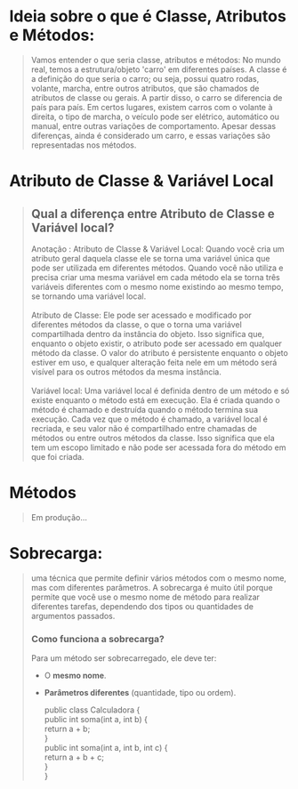 # Ideia sobre o que é Classe, Atributos e Métodos:
> Vamos entender o que seria classe, atributos e métodos:
No mundo real, temos a estrutura/objeto 'carro' em diferentes países. A classe é a definição do que seria o carro; ou seja, possui quatro rodas, volante, marcha, entre outros atributos, que são chamados de atributos de classe ou gerais. A partir disso, o carro se diferencia de país para país. Em certos lugares, existem carros com o volante à direita, o tipo de marcha, o veículo pode ser elétrico, automático ou manual, entre outras variações de comportamento. Apesar dessas diferenças, ainda é considerado um carro, e essas variações são representadas nos métodos.

# Atributo de Classe & Variável Local
> ## Qual a diferença entre Atributo de Classe e Variável local?
> Anotação : Atributo de Classe & Variável Local: Quando você cria um atributo geral daquela classe ele se torna uma variável única que pode ser utilizada em diferentes métodos. Quando você não utiliza e precisa criar uma mesma variável em cada método ela se torna três variáveis diferentes com o mesmo nome existindo ao mesmo tempo, se tornando uma variável local. <br><br>
> Atributo de Classe: Ele pode ser acessado e modificado por diferentes métodos da classe, o que o torna uma variável compartilhada dentro da instância do objeto. Isso significa que, enquanto o objeto existir, o atributo pode ser acessado em qualquer método da classe. O valor do atributo é persistente enquanto o objeto estiver em uso, e qualquer alteração feita nele em um método será visível para os outros métodos da mesma instância. <br><br>
> Variável local: Uma variável local é definida dentro de um método e só existe enquanto o método está em execução. Ela é criada quando o método é chamado e destruída quando o método termina sua execução. Cada vez que o método é chamado, a variável local é recriada, e seu valor não é compartilhado entre chamadas de métodos ou entre outros métodos da classe. Isso significa que ela tem um escopo limitado e não pode ser acessada fora do método em que foi criada. <br>

# Métodos
> Em produção...

# Sobrecarga:
>  uma técnica que permite definir vários métodos com o mesmo nome, mas com diferentes parâmetros. A sobrecarga é muito útil porque permite que você use o mesmo nome de método para realizar diferentes tarefas, dependendo dos tipos ou quantidades de argumentos passados.
> ### Como funciona a sobrecarga?
>
> Para um método ser sobrecarregado, ele deve ter:
>
> - O **mesmo nome**.
> - **Parâmetros diferentes** (quantidade, tipo ou ordem).
>
>   public class Calculadora {<br>
>public int soma(int a, int b) {<br>
>    return a + b;<br>
> }<br>
>public int soma(int a, int b, int c) {<br>
>    return a + b + c;<br>
> }<br>
>}<br>
